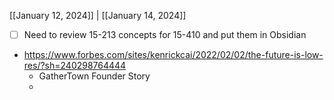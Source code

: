 [[January 12, 2024]] | [[January 14, 2024]]

- [ ] Need to review 15-213 concepts for 15-410 and put them in Obsidian
- https://www.forbes.com/sites/kenrickcai/2022/02/02/the-future-is-low-res/?sh=240298764444
	- GatherTown Founder Story
	- 